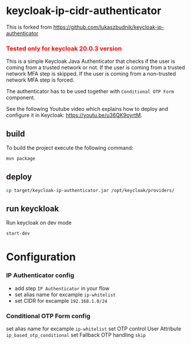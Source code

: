 # keycloak-ip-cidr-authenticator

This is forked from  https://github.com/lukaszbudnik/keycloak-ip-authenticator

### <span style="color:red"> Tested only for keycloak 20.0.3 version </span>

This is a simple Keycloak Java Authenticator that checks if the user is coming from a trusted network or not. If the
user is coming from a trusted network MFA step is skipped. If the user is coming from a non-trusted network MFA step is
forced.

The authenticator has to be used together with `Conditional OTP Form` component.

See the following Youtube video which explains how to deploy and configure it in Keycloak: https://youtu.be/u36QK9oyrtM.

## build

To build the project execute the following command:

```bash
mvn package
```

## deploy

```bash
cp target/keycloak-ip-authenticator.jar /opt/keycloak/providers/
```

## run keyckloak 

Run keycloak on dev mode

```bash
start-dev
```

# Configuration

### IP Authenticator config

* add step `IP Authenticator` in your flow
* set alias name for excample `ip-whitelist`
* set CIDR for excample `192.168.1.0/24`

### Conditional OTP Form config
set alias name for excample `ip-whitelist`
set OTP control User Attribute `ip_based_otp_conditional`
set Fallback OTP handling  `skip`